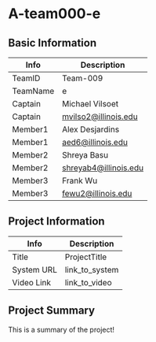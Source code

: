 # A-team000-e

## Basic Information

|   Info      |        Description     |
| ----------- | ---------------------- |
| TeamID      |        Team-009        |
| TeamName    |         e         |
| Captain     |       Michael Vilsoet     |
| Captain     |  mvilso2@illinois.edu  |
| Member1     |        Alex Desjardins       |
| Member1     |   aed6@illinois.edu  |
| Member2     |       Shreya Basu                 |
| Member2     |        shreyab4@illinois.edu                |
| Member3     |     Frank Wu                   |
| Member3     |         fewu2@illinois.edu               |

## Project Information

|   Info      |        Description     |
| ----------- | ---------------------- |
|  Title      |       ProjectTitle     |
| System URL  |      link_to_system    |
| Video Link  |      link_to_video     |

## Project Summary

This is a summary of the project!
